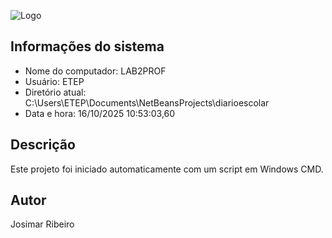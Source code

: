 ![Logo](https://i.ytimg.com/vi/nbAYB6HyTQI/hqdefault.jpg) 
## Informações do sistema 
- Nome do computador: LAB2PROF 
- Usuário: ETEP 
- Diretório atual: C:\Users\ETEP\Documents\NetBeansProjects\diarioescolar 
- Data e hora: 16/10/2025 10:53:03,60 
 
## Descrição 
Este projeto foi iniciado automaticamente com um script em Windows CMD. 
 
## Autor 
Josimar Ribeiro 
 
